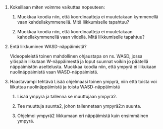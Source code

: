 1. Kokeillaan miten voimme vaikuttaa nopeuteen:
	1. Muokkaa koodia niin, että koordinaatteja ei muutetakaan kymmenellä vaan kahdellakymmenellä. Mitä liikkumiselle tapahtuu?

	2. Muokkaa koodia niin, että koordinaatteja ei muutetakaan kahdellakymmenellä vaan viidellä. Mitä liikkumiselle tapahtuu?


2. Entä liikkuminen WASD-näppäimistä?

	Videopeleistä toinen mahdollinen ohjaustapa on ns. WASD, jossa ylöspäin liikutaan W-näppäimestä ja loput suunnat voikin jo päätellä näppäimistön asettelusta. Muokkaa koodia niin, että ympyrä ei liikukaan nuolinäppäimistä vaan WASD-näppäimistä.

3. Haastavampi tehtävä
Lisää ohjelmaasi toinen ympyrä, niin että toista voi liikuttaa nuolinäppäimistä ja toista WASD-näppäimistä

	1. Lisää ympyrä ja tallenna se muuttujaan ympyrä2.

	2. Tee muuttuja suunta2, johon tallennetaan ympyrä2:n suunta.

	3. Ohjelmoi ympyrä2 liikkumaan eri näppäimistä kuin ensimmäinen ympyrä.


